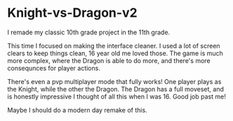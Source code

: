 # Knight-vs-Dragon-v2
I remade my classic 10th grade project in the 11th grade.

This time I focused on making the interface cleaner. I used a lot of screen clears to keep things clean, 16 year old me loved those.
The game is much more complex, where the Dragon is able to do more, and there's more consequnces for player actions.

There's even a pvp multiplayer mode that fully works! One player plays as the Knight, while the other the Dragon. The Dragon has a full moveset, and is honestly impressive I thought of all this when I was 16. Good job past me!

Maybe I should do a modern day remake of this.

